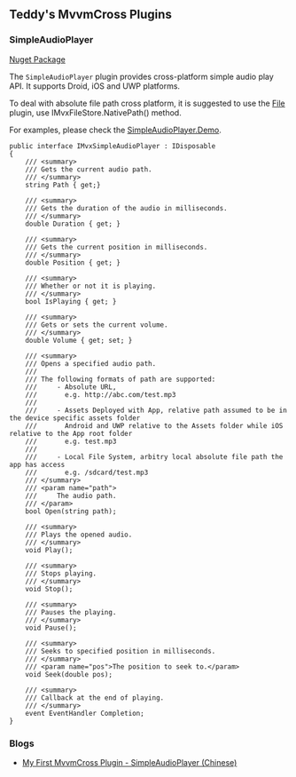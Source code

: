 ## Teddy's MvvmCross Plugins

### SimpleAudioPlayer

[Nuget Package](https://www.nuget.org/packages/Teddy.MvvmCross.Plugin.SimpleAudioPlayer/)

The `SimpleAudioPlayer` plugin provides cross-platform simple audio play API. It supports Droid, iOS and UWP platforms.

To deal with absolute file path cross platform, it is suggested to use the [File](https://github.com/MvvmCross/MvvmCross-Plugins/tree/master/File) plugin, use IMvxFileStore.NativePath() method.

For examples, please check the [SimpleAudioPlayer.Demo](https://github.com/teddymacn/Teddy-MvvmCross-Plugins/tree/master/SimpleAudioPlayer).

    public interface IMvxSimpleAudioPlayer : IDisposable
    {
        /// <summary>
        /// Gets the current audio path.
        /// </summary>
        string Path { get;}

        /// <summary>
        /// Gets the duration of the audio in milliseconds.
        /// </summary>
        double Duration { get; }

        /// <summary>
        /// Gets the current position in milliseconds.
        /// </summary>
        double Position { get; }

        /// <summary>
        /// Whether or not it is playing.
        /// </summary>
        bool IsPlaying { get; }

        /// <summary>
        /// Gets or sets the current volume.
        /// </summary>
        double Volume { get; set; }

        /// <summary>
        /// Opens a specified audio path.
        /// 
        /// The following formats of path are supported:
        ///     - Absolute URL, 
        ///       e.g. http://abc.com/test.mp3
        ///       
        ///     - Assets Deployed with App, relative path assumed to be in the device specific assets folder
        ///       Android and UWP relative to the Assets folder while iOS relative to the App root folder
        ///       e.g. test.mp3
        ///       
        ///     - Local File System, arbitry local absolute file path the app has access
        ///       e.g. /sdcard/test.mp3
        /// </summary>
        /// <param name="path">
        ///     The audio path.
        /// </param>
        bool Open(string path);

        /// <summary>
        /// Plays the opened audio.
        /// </summary>
        void Play();

        /// <summary>
        /// Stops playing.
        /// </summary>
        void Stop();

        /// <summary>
        /// Pauses the playing.
        /// </summary>
        void Pause();

        /// <summary>
        /// Seeks to specified position in milliseconds.
        /// </summary>
        /// <param name="pos">The position to seek to.</param>
        void Seek(double pos);

        /// <summary>
        /// Callback at the end of playing.
        /// </summary>
        event EventHandler Completion;		
    }

### Blogs

- [My First MvvmCross Plugin - SimpleAudioPlayer (Chinese)](http://www.cnblogs.com/teddyma/p/xamarin_mvvmcross_plugin_simpleaudioplayer.html)

